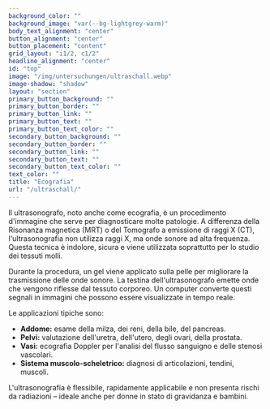 ```yaml
---
background_color: ""
background_image: "var(--bg-lightgrey-warm)"
body_text_alignment: "center"
button_alignment: "center"
button_placement: "content"
grid_layout: "i1/2, c1/2"
headline_alignment: "center"
id: "top"
image: "/img/untersuchungen/ultraschall.webp"
image-shadow: "shadow"
layout: "section"
primary_button_background: ""
primary_button_border: ""
primary_button_link: ""
primary_button_text: ""
primary_button_text_color: ""
secondary_button_background: ""
secondary_button_border: ""
secondary_button_link: ""
secondary_button_text: ""
secondary_button_text_color: ""
text_color: ""
title: "Ecografia"
url: "/ultraschall/"
---
```


Il ultrasonografo, noto anche come ecografia, è un procedimento d'immagine che serve per diagnosticare molte patologie. A differenza della Risonanza magnetica (MRT) o del Tomografo a emissione di raggi X (CT), l'ultrasonografia non utilizza raggi X, ma onde sonore ad alta frequenza. Questa tecnica è indolore, sicura e viene utilizzata soprattutto per lo studio dei tessuti molli.

Durante la procedura, un gel viene applicato sulla pelle per migliorare la trasmissione delle onde sonore. La testina dell'ultrasonografo emette onde che vengono riflesse dal tessuto corporeo. Un computer converte questi segnali in immagini che possono essere visualizzate in tempo reale.

Le applicazioni tipiche sono:

- **Addome:** esame della milza, dei reni, della bile, del pancreas.
- **Pelvi:** valutazione dell'uretra, dell'utero, degli ovari, della prostata.
- **Vasi:** ecografia Doppler per l'analisi del flusso sanguigno e delle stenosi vascolari.
- **Sistema muscolo-scheletrico:** diagnosi di articolazioni, tendini, muscoli.

L'ultrasonografia è flessibile, rapidamente applicabile e non presenta rischi da radiazioni – ideale anche per donne in stato di gravidanza e bambini.